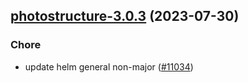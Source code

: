 

## [photostructure-3.0.3](https://github.com/truecharts/charts/compare/photostructure-3.0.2...photostructure-3.0.3) (2023-07-30)

### Chore

- update helm general non-major ([#11034](https://github.com/truecharts/charts/issues/11034))
  
  